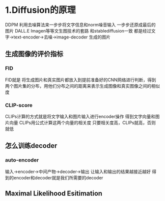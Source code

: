 # 1.Diffusion的原理
DDPM 
利用去噪算法来一步步将文字信息和norm噪音输入 一步步还原成最后的图片
DALL.E Imagen等等文生图技术的套路 和stablediffusion一致
都是经过文字->text-encoder->去噪->image-decoder 生成的图片

## 生成图像的评价指标
### FID
FID就是 将生成图片和真实图片都放入到提前准备好的CNN网络进行判断，得到两个图片集的分布，用他们分布之间的距离来表示生成图像和真实图像之间的相似度
### CLIP-score
CLIPs计算的方式就是将文字输入和图片输入进行encoder操作
得到文字向量和图片向量
CLIPs用公式计算这两个向量的相关度
只要相关度高，CLIPs就高，否则就低

## 怎么训练decoder
### auto-encoder
输入->encoder->中间产物->decoder->输出  让输入和输出的结果越接近越好
得到的encoder和decoder就是我们所需要的decoder

## Maximal Likelihood Esitimation
